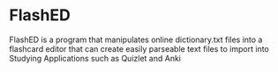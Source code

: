 # FlashED
FlashED is a program that manipulates online dictionary.txt files into a flashcard editor that can create easily parseable text files to import into Studying Applications such as Quizlet and Anki

